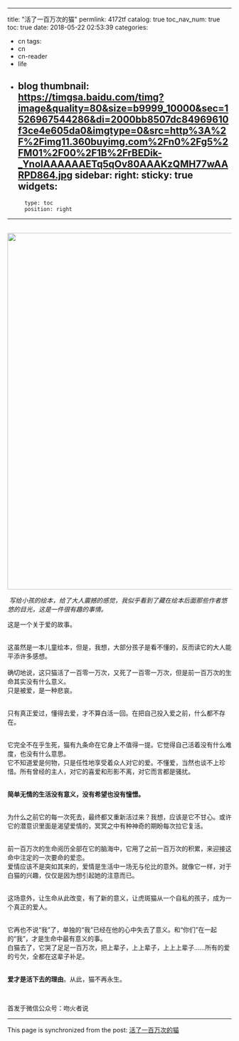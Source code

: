 
---
title: "活了一百万次的猫"
permlink: 4172tf
catalog: true
toc_nav_num: true
toc: true
date: 2018-05-22 02:53:39
categories:
- cn
tags:
- cn
- cn-reader
- life
- blog
thumbnail: https://timgsa.baidu.com/timg?image&quality=80&size=b9999_10000&sec=1526967544286&di=2000bb8507dc84969610f3ce4e605da0&imgtype=0&src=http%3A%2F%2Fimg11.360buyimg.com%2Fn0%2Fg5%2FM01%2F00%2F1B%2FrBEDik-_YnoIAAAAAAETq5qOv80AAAKzQMH77wAARPD864.jpg
sidebar:
    right:
        sticky: true
widgets:
    -
        type: toc
        position: right
---


<html>
<p>&nbsp;<img src="https://timgsa.baidu.com/timg?image&amp;quality=80&amp;size=b9999_10000&amp;sec=1526967544286&amp;di=2000bb8507dc84969610f3ce4e605da0&amp;imgtype=0&amp;src=http%3A%2F%2Fimg11.360buyimg.com%2Fn0%2Fg5%2FM01%2F00%2F1B%2FrBEDik-_YnoIAAAAAAETq5qOv80AAAKzQMH77wAARPD864.jpg" width="800" height="800"/></p>
<p>&nbsp;<em>写给小孩的绘本，给了大人震撼的感觉，我似乎看到了藏在绘本后面那些作者悠悠的目光，这是一件很有趣的事情。&nbsp;</em></p>
<p>这是一个关于爱的故事。</p>
<p><br>
这虽然是一本儿童绘本，但是，我想，大部分孩子是看不懂的，反而读它的大人能平添许多感想。<br>
<br>
确切地说，这只猫活了一百零一万次，又死了一百零一万次，但是前一百万次的生命其实没有什么意义。<br>
只是被爱，是一种悲哀。</p>
<p><br>
只有真正爱过，懂得去爱，才不算白活一回。在把自己投入爱之前，什么都不存在。</p>
<p><br>
它完全不在乎生死，猫有九条命在它身上不值得一提。它觉得自己活着没有什么难度，也没有什么意思。<br>
它不知道爱是何物，只是任性地享受着众人对它的爱。不懂爱，当然也谈不上珍惜。所有曾经的主人，对它的喜爱和形影不离，对它而言都是骚扰。</p>
<p><br>
<strong>简单无情的生活没有意义，没有希望也没有憧憬。</strong></p>
<p><br>
为什么之前它的每一次死去，最终都又重新活过来？我想，应该是它不甘心。或许它的潜意识里面是渴望爱情的，冥冥之中有种神奇的期盼每次拉它复活。</p>
<p><br>
前一百万次的生命阅历全部在它的脑海中，它用了之前一百万次的积累，来迎接这命中注定的一次要命的爱恋。<br>
爱情应该不是突如其来的，爱情是生活中一场无与伦比的意外。就像它一样，对于白猫的兴趣，仅仅是因为想引起她的注意而已。</p>
<p><br>
这场意外，让生命从此改变，有了新的意义，让虎斑猫从一个自私的孩子，成为一个真正的爱人。</p>
<p><br>
它再也不说“我”了，单独的“我”已经在他的心中失去了意义。和“你们”在一起的“我”，才是生命中最有意义的事。<br>
白猫去了，它哭了足足一百万次，把上辈子，上上辈子，上上上辈子……所有的爱的亏欠，全都在这辈子补足。</p>
<p><br>
<strong>爱才是活下去的理由</strong>。从此，猫不再永生。&nbsp;</p>
<p><br></p>
<p>首发于微信公众号：吻火者说</p>
</html>

- - -

This page is synchronized from the post: [活了一百万次的猫](https://steemit.com/@julian2013/4172tf)
